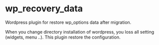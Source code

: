 wp_recovery_data
================

Wordpress plugin for restore wp_options data after migration.

When you change directory installation of wordpress, you loss all setting (widgets, menu ..).
This plugin restore the configuration.

